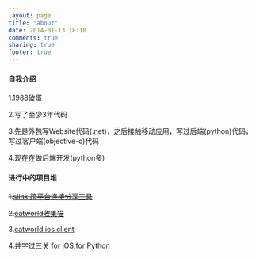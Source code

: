 ```yaml
---
layout: page
title: "about"
date: 2014-01-13 18:10
comments: true
sharing: true
footer: true
---
```

#### 自我介绍


1.1988破蛋

2.写了至少3年代码

3.先是外包写Website代码(.net)，之后接触移动应用，写过后端(python)代码，写过客户端(objective-c)代码

4.现在在做后端开发(python多)


#### 进行中的项目堆

~~1.[slink 跨平台连接分享工具](http://slink.sinaapp.com)~~

~~2.[catworld收集猫](http://catworld.sinaapp.com)~~

3.[catworld ios client](https://github.com/snowleung/ImagesC)

4.井字过三关 [for iOS](https://github.com/snowleung/jinziqi),[for Python](https://gist.github.com/snowleung/9745538)

#### 
